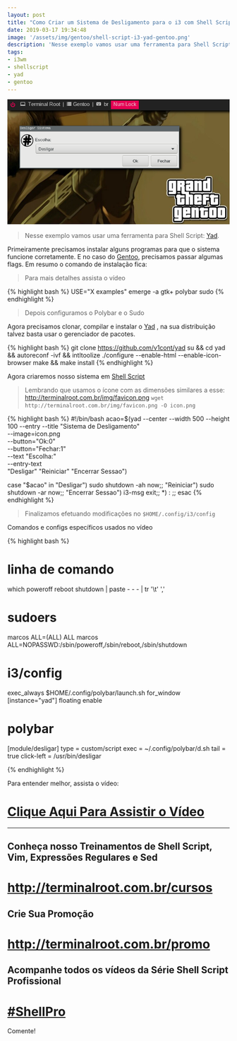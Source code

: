```yaml
---
layout: post
title: "Como Criar um Sistema de Desligamento para o i3 com Shell Script"
date: 2019-03-17 19:34:48
image: '/assets/img/gentoo/shell-script-i3-yad-gentoo.png'
description: 'Nesse exemplo vamos usar uma ferramenta para Shell Script: Yad.'
tags:
- i3wm
- shellscript
- yad
- gentoo
---
```


![Como Criar um Sistema de Desligamento para o i3 com Shell Script](/assets/img/gentoo/shell-script-i3-yad-gentoo.png)

> Nesse exemplo vamos usar uma ferramenta para Shell Script: [Yad](https://github.com/v1cont/yad).

Primeiramente precisamos instalar alguns programas para que o sistema funcione corretamente. E no caso do [Gentoo](http://terminalroot.com.br/2017/05/como-instalar-o-gentoo.html), precisamos passar algumas flags. Em resumo o comando de instalação fica:

> Para mais detalhes assista o vídeo

{% highlight bash  %}
USE="X examples" emerge -a gtk+ polybar sudo
{% endhighlight  %}

> Depois configuramos o Polybar e o Sudo

Agora precisamos clonar, compilar e instalar o [Yad](https://github.com/v1cont/yad) , na sua distribuição talvez basta usar o gerenciador de pacotes.

{% highlight bash  %}
git clone https://github.com/v1cont/yad
su && cd yad && autoreconf -ivf && intltoolize
./configure --enable-html --enable-icon-browser
make && make install
{% endhighlight  %}

Agora criaremos nosso sistema em [Shell Script](http://terminalroot.com.br/shell)

> Lembrando que usamos o ícone com as dimensões similares a esse: <http://terminalroot.com.br/img/favicon.png> `wget http://terminalroot.com.br/img/favicon.png -O icon.png`

{% highlight bash  %}
#!/bin/bash
acao=$(yad --center --width 500 --height 100 --entry --title "Sistema de Desligamento" \
	--image=icon.png \
	--button="Ok:0" \
	--button="Fechar:1" \
	--text "Escolha:" \
	--entry-text \
	"Desligar" "Reiniciar" "Encerrar Sessao")

case "$acao" in
	"Desligar") sudo shutdown -ah now;;
	"Reiniciar") sudo shutdown -ar now;;
	"Encerrar Sessao") i3-msg exit;;
	*) : ;;
esac
{% endhighlight  %}

> Finalizamos efetuando modificações no `$HOME/.config/i3/config`

Comandos e configs específicos usados no vídeo

{% highlight bash  %}

# linha de comando
which poweroff reboot shutdown | paste - - - | tr '\t' ','

# sudoers
marcos ALL=(ALL) ALL
marcos ALL=NOPASSWD:/sbin/poweroff,/sbin/reboot,/sbin/shutdown

# i3/config
exec_always $HOME/.config/polybar/launch.sh
for_window [instance="yad"] floating enable

# polybar
[module/desligar]
type = custom/script
exec = ~/.config/polybar/d.sh
tail = true
click-left = /usr/bin/desligar

{% endhighlight  %}

Para entender melhor, assista o vídeo:

# [Clique Aqui Para Assistir o Vídeo](https://youtu.be/Szoid9aH9Tw)

***

## Conheça nosso Treinamentos de Shell Script, Vim, Expressões Regulares e Sed
# <http://terminalroot.com.br/cursos>

## Crie Sua Promoção
# <http://terminalroot.com.br/promo>

## Acompanhe todos os vídeos da **Série Shell Script Profissional**
# [#ShellPro](http://bit.ly/shell-pro-root)

Comente!

<script async src="https://pagead2.googlesyndication.com/pagead/js/adsbygoogle.js"></script>

<!-- Informat -->
<ins class="adsbygoogle"
 style="display:block"
 data-ad-client="ca-pub-2838251107855362"
 data-ad-slot="2327980059"
 data-ad-format="auto"
 data-full-width-responsive="true"></ins>

<script>
(adsbygoogle = window.adsbygoogle || []).push({});
</script>


